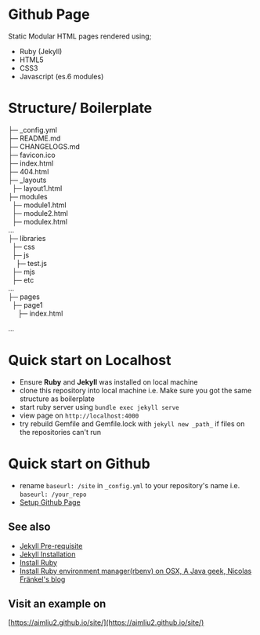 # Github Page
Static Modular HTML pages rendered using;
- Ruby (Jekyll)
- HTML5
- CSS3
- Javascript (es.6 modules)

# Structure/ Boilerplate
├─ _config.yml <br>
├─ README.md <br>
├─ CHANGELOGS.md <br>
├─ favicon.ico <br>
├─ index.html <br>
├─ 404.html <br>
├─ _layouts <br>
&nbsp;&nbsp;├─ layout1.html <br>
├─ modules <br>
&nbsp;&nbsp;├─ module1.html <br>
&nbsp;&nbsp;├─ module2.html <br>
&nbsp;&nbsp;├─ modulex.html <br>
... <br>
├─ libraries <br>
&nbsp;&nbsp;├─ css <br>
&nbsp;&nbsp;├─ js <br>
&nbsp;&nbsp;&nbsp;&nbsp;├─ test.js <br>
&nbsp;&nbsp;├─ mjs <br>
&nbsp;&nbsp;├─ etc <br>
... <br>
├─ pages <br>
&nbsp;&nbsp;├─ page1  <br>
&nbsp;&nbsp;&nbsp;&nbsp; ├─ index.html  <br>

...

# Quick start on Localhost
- Ensure **Ruby** and **Jekyll** was installed on local machine 
- clone this repository into local machine i.e. Make sure you got the same structure as boilerplate
- start ruby server using `bundle exec jekyll serve`
- view page on `http://localhost:4000`
- try rebuild Gemfile and Gemfile.lock with `jekyll new _path_` if files on the repositories can't run

# Quick start on Github
- rename `baseurl: /site` in `_config.yml` to your repository's name i.e. `baseurl: /your_repo`
- [Setup Github Page](https://docs.github.com/en/pages/quickstart)

## See also
- [Jekyll Pre-requisite](https://jekyllrb.com/docs/installation/)
- [Jekyll Installation](https://jekyllrb.com/docs/)
- [Install Ruby](https://www.ruby-lang.org/en/documentation/installation/)
- [Install Ruby environment manager(rbenv) on OSX, A Java geek, Nicolas Fränkel's blog](https://blog.frankel.ch/running-jekyll-mac/)


## Visit an example on 
[https://aimliu2.github.io/site/](https://aimliu2.github.io/site/)
